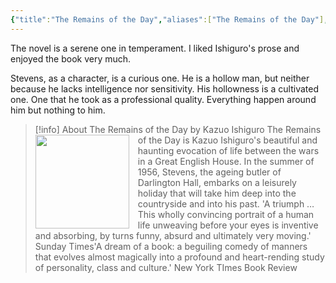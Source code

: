 ```yaml
---
{"title":"The Remains of the Day","aliases":["The Remains of the Day"],"authors":["Kazuo Ishiguro"],"publisher":"Faber & Faber","publish":"2009-01-08","pages":234,"isbn10":"0571249353","isbn13":"9780571249350","rating":5,"reviewed":true,"log":[{"status":"Read","timestamp":"2021-07-30T00:00:00+06:00"},{"status":"To Read","timestamp":"2017-11-03T00:00:00+06:00"}],"status":"Read","cover":"https://images-na.ssl-images-amazon.com/images/S/compressed.photo.goodreads.com/books/1327128714i/28921.jpg","read_count":1,"tags":["book","Fiction"],"created":"2022-12-30T18:24:55+06:00","updated":"2023-06-08T14:41:41+06:00","dg-note-icon":1,"dg-publish":true,"dg-path":"Reading/Books/Read/The Remains of the Day by Kazuo Ishiguro.md","permalink":"/reading/books/read/the-remains-of-the-day-by-kazuo-ishiguro/","dgPassFrontmatter":true,"noteIcon":1}
---
```


The novel is a serene one in temperament. I liked Ishiguro's prose and enjoyed the book very much.  

Stevens, as a character, is a curious one. He is a hollow man, but neither because he lacks intelligence nor sensitivity. His hollowness is a cultivated one. One that he took as a professional quality. Everything happen around him but nothing to him.  

> [!info] About The Remains of the Day by Kazuo Ishiguro
> <img src="https://images-na.ssl-images-amazon.com/images/S/compressed.photo.goodreads.com/books/1327128714i/28921.jpg" style="float: left; width: 150px; height: auto; margin-right: 1em;" /> The Remains of the Day is Kazuo Ishiguro's beautiful and haunting evocation of life between the wars in a Great English House. In the summer of 1956, Stevens, the ageing butler of Darlington Hall, embarks on a leisurely holiday that will take him deep into the countryside and into his past. 'A triumph … This wholly convincing portrait of a human life unweaving before your eyes is inventive and absorbing, by turns funny, absurd and ultimately very moving.' Sunday Times'A dream of a book: a beguiling comedy of manners that evolves almost magically into a profound and heart-rending study of personality, class and culture.' New York TImes Book Review
